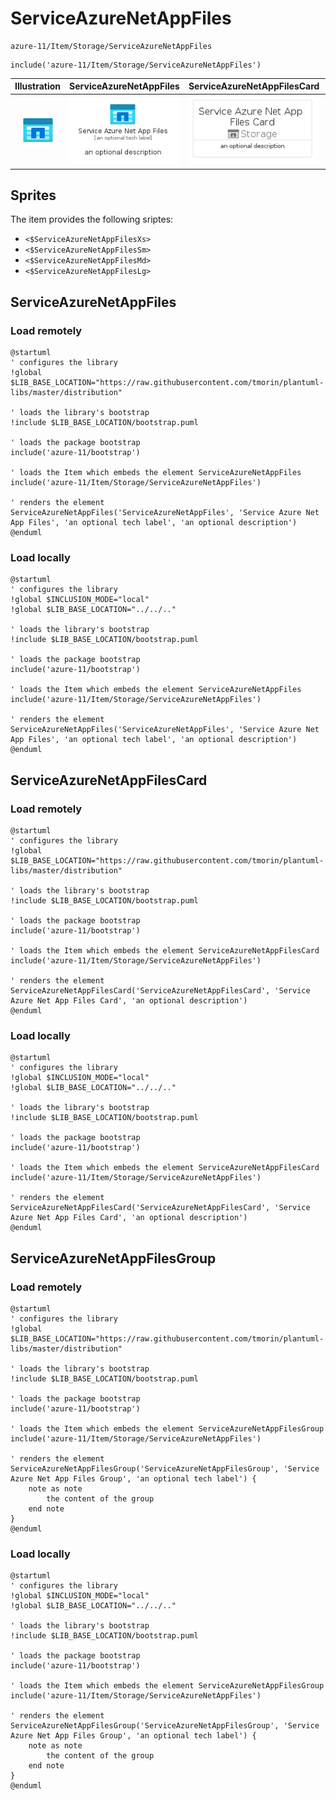 # ServiceAzureNetAppFiles


```text
azure-11/Item/Storage/ServiceAzureNetAppFiles
```

```text
include('azure-11/Item/Storage/ServiceAzureNetAppFiles')
```



| Illustration | ServiceAzureNetAppFiles | ServiceAzureNetAppFilesCard | ServiceAzureNetAppFilesGroup |
| :---: | :---: | :---: | :---: |
| ![illustration for Illustration](../../../azure-11/Item/Storage/ServiceAzureNetAppFiles.png) | ![illustration for ServiceAzureNetAppFiles](../../../azure-11/Item/Storage/ServiceAzureNetAppFiles.Local.png) | ![illustration for ServiceAzureNetAppFilesCard](../../../azure-11/Item/Storage/ServiceAzureNetAppFilesCard.Local.png) | ![illustration for ServiceAzureNetAppFilesGroup](../../../azure-11/Item/Storage/ServiceAzureNetAppFilesGroup.Local.png) |



## Sprites
The item provides the following sriptes:

- `<$ServiceAzureNetAppFilesXs>`
- `<$ServiceAzureNetAppFilesSm>`
- `<$ServiceAzureNetAppFilesMd>`
- `<$ServiceAzureNetAppFilesLg>`





## ServiceAzureNetAppFiles

### Load remotely
```plantuml
@startuml
' configures the library
!global $LIB_BASE_LOCATION="https://raw.githubusercontent.com/tmorin/plantuml-libs/master/distribution"

' loads the library's bootstrap
!include $LIB_BASE_LOCATION/bootstrap.puml

' loads the package bootstrap
include('azure-11/bootstrap')

' loads the Item which embeds the element ServiceAzureNetAppFiles
include('azure-11/Item/Storage/ServiceAzureNetAppFiles')

' renders the element
ServiceAzureNetAppFiles('ServiceAzureNetAppFiles', 'Service Azure Net App Files', 'an optional tech label', 'an optional description')
@enduml
```

### Load locally
```plantuml
@startuml
' configures the library
!global $INCLUSION_MODE="local"
!global $LIB_BASE_LOCATION="../../.."

' loads the library's bootstrap
!include $LIB_BASE_LOCATION/bootstrap.puml

' loads the package bootstrap
include('azure-11/bootstrap')

' loads the Item which embeds the element ServiceAzureNetAppFiles
include('azure-11/Item/Storage/ServiceAzureNetAppFiles')

' renders the element
ServiceAzureNetAppFiles('ServiceAzureNetAppFiles', 'Service Azure Net App Files', 'an optional tech label', 'an optional description')
@enduml
```

## ServiceAzureNetAppFilesCard

### Load remotely
```plantuml
@startuml
' configures the library
!global $LIB_BASE_LOCATION="https://raw.githubusercontent.com/tmorin/plantuml-libs/master/distribution"

' loads the library's bootstrap
!include $LIB_BASE_LOCATION/bootstrap.puml

' loads the package bootstrap
include('azure-11/bootstrap')

' loads the Item which embeds the element ServiceAzureNetAppFilesCard
include('azure-11/Item/Storage/ServiceAzureNetAppFiles')

' renders the element
ServiceAzureNetAppFilesCard('ServiceAzureNetAppFilesCard', 'Service Azure Net App Files Card', 'an optional description')
@enduml
```

### Load locally
```plantuml
@startuml
' configures the library
!global $INCLUSION_MODE="local"
!global $LIB_BASE_LOCATION="../../.."

' loads the library's bootstrap
!include $LIB_BASE_LOCATION/bootstrap.puml

' loads the package bootstrap
include('azure-11/bootstrap')

' loads the Item which embeds the element ServiceAzureNetAppFilesCard
include('azure-11/Item/Storage/ServiceAzureNetAppFiles')

' renders the element
ServiceAzureNetAppFilesCard('ServiceAzureNetAppFilesCard', 'Service Azure Net App Files Card', 'an optional description')
@enduml
```

## ServiceAzureNetAppFilesGroup

### Load remotely
```plantuml
@startuml
' configures the library
!global $LIB_BASE_LOCATION="https://raw.githubusercontent.com/tmorin/plantuml-libs/master/distribution"

' loads the library's bootstrap
!include $LIB_BASE_LOCATION/bootstrap.puml

' loads the package bootstrap
include('azure-11/bootstrap')

' loads the Item which embeds the element ServiceAzureNetAppFilesGroup
include('azure-11/Item/Storage/ServiceAzureNetAppFiles')

' renders the element
ServiceAzureNetAppFilesGroup('ServiceAzureNetAppFilesGroup', 'Service Azure Net App Files Group', 'an optional tech label') {
    note as note
        the content of the group
    end note
}
@enduml
```

### Load locally
```plantuml
@startuml
' configures the library
!global $INCLUSION_MODE="local"
!global $LIB_BASE_LOCATION="../../.."

' loads the library's bootstrap
!include $LIB_BASE_LOCATION/bootstrap.puml

' loads the package bootstrap
include('azure-11/bootstrap')

' loads the Item which embeds the element ServiceAzureNetAppFilesGroup
include('azure-11/Item/Storage/ServiceAzureNetAppFiles')

' renders the element
ServiceAzureNetAppFilesGroup('ServiceAzureNetAppFilesGroup', 'Service Azure Net App Files Group', 'an optional tech label') {
    note as note
        the content of the group
    end note
}
@enduml
```

